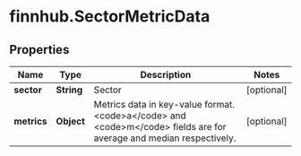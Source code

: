 # finnhub.SectorMetricData

## Properties

Name | Type | Description | Notes
------------ | ------------- | ------------- | -------------
**sector** | **String** | Sector | [optional] 
**metrics** | **Object** | Metrics data in key-value format. &lt;code&gt;a&lt;/code&gt; and &lt;code&gt;m&lt;/code&gt; fields are for average and median respectively. | [optional] 



